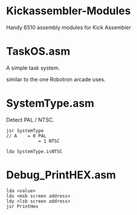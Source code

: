 # Kickassembler-Modules
Handy 6510 assembly modules for Kick Assembler

# TaskOS.asm
A simple task system. 

similar to the one Robotron arcade uses.

# SystemType.asm 
Detect PAL / NTSC.

	jsr SystemType 
	// A 	= 0 PAL
				= 1 NTSC 

	lda SystemType.isNTSC 

# Debug_PrintHEX.asm 

	lda <value>
	ldx <msb screen address>
	ldy <lsb screen address>
	jsr PrintHex
	








